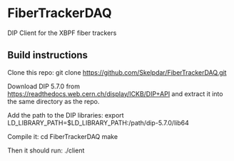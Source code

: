 # FiberTrackerDAQ
DIP Client for the XBPF fiber trackers

## Build instructions
Clone this repo:
    git clone https://github.com/Skelpdar/FiberTrackerDAQ.git

Download DIP 5.7.0 from https://readthedocs.web.cern.ch/display/ICKB/DIP+API and extract it into the same directory as the repo.

Add the path to the DIP libraries:
    export LD_LIBRARY_PATH=$LD_LIBRARY_PATH:/path/dip-5.7.0/lib64

Compile it:
    cd FiberTrackerDAQ
    make

Then it should run:
    ./client
